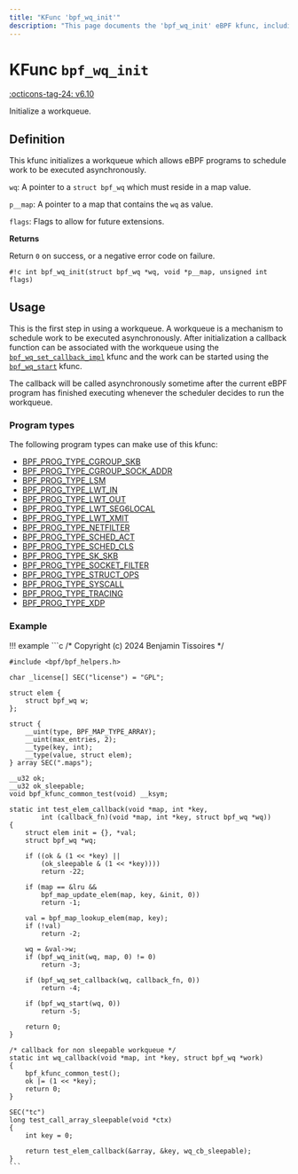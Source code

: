 ```yaml
---
title: "KFunc 'bpf_wq_init'"
description: "This page documents the 'bpf_wq_init' eBPF kfunc, including its definition, usage, program types that can use it, and examples."
---
```

# KFunc `bpf_wq_init`

<!-- [FEATURE_TAG](bpf_wq_init) -->
[:octicons-tag-24: v6.10](https://github.com/torvalds/linux/commit/eb48f6cd41a0f7803770a76bbffb6bd5b1b2ae2f)
<!-- [/FEATURE_TAG] -->

Initialize a workqueue.

## Definition

This kfunc initializes a workqueue which allows eBPF programs to schedule work to be executed asynchronously.

`wq`: A pointer to a `struct bpf_wq` which must reside in a map value.

`p__map`: A pointer to a map that contains the `wq` as value.

`flags`: Flags to allow for future extensions.

**Returns**

Return `0` on success, or a negative error code on failure.

<!-- [KFUNC_DEF] -->
`#!c int bpf_wq_init(struct bpf_wq *wq, void *p__map, unsigned int flags)`
<!-- [/KFUNC_DEF] -->

## Usage

This is the first step in using a workqueue. A workqueue is a mechanism to schedule work to be executed asynchronously. After initialization a callback function can be associated with the workqueue using the [`bpf_wq_set_callback_impl`](bpf_wq_set_callback_impl.md) kfunc and the work can be started using the [`bpf_wq_start`](bpf_wq_start.md) kfunc.

The callback will be called asynchronously sometime after the current eBPF program has finished executing whenever the scheduler decides to run the workqueue.

### Program types

The following program types can make use of this kfunc:

<!-- [KFUNC_PROG_REF] -->
- [BPF_PROG_TYPE_CGROUP_SKB](../program-type/BPF_PROG_TYPE_CGROUP_SKB.md)
- [BPF_PROG_TYPE_CGROUP_SOCK_ADDR](../program-type/BPF_PROG_TYPE_CGROUP_SOCK_ADDR.md)
- [BPF_PROG_TYPE_LSM](../program-type/BPF_PROG_TYPE_LSM.md)
- [BPF_PROG_TYPE_LWT_IN](../program-type/BPF_PROG_TYPE_LWT_IN.md)
- [BPF_PROG_TYPE_LWT_OUT](../program-type/BPF_PROG_TYPE_LWT_OUT.md)
- [BPF_PROG_TYPE_LWT_SEG6LOCAL](../program-type/BPF_PROG_TYPE_LWT_SEG6LOCAL.md)
- [BPF_PROG_TYPE_LWT_XMIT](../program-type/BPF_PROG_TYPE_LWT_XMIT.md)
- [BPF_PROG_TYPE_NETFILTER](../program-type/BPF_PROG_TYPE_NETFILTER.md)
- [BPF_PROG_TYPE_SCHED_ACT](../program-type/BPF_PROG_TYPE_SCHED_ACT.md)
- [BPF_PROG_TYPE_SCHED_CLS](../program-type/BPF_PROG_TYPE_SCHED_CLS.md)
- [BPF_PROG_TYPE_SK_SKB](../program-type/BPF_PROG_TYPE_SK_SKB.md)
- [BPF_PROG_TYPE_SOCKET_FILTER](../program-type/BPF_PROG_TYPE_SOCKET_FILTER.md)
- [BPF_PROG_TYPE_STRUCT_OPS](../program-type/BPF_PROG_TYPE_STRUCT_OPS.md)
- [BPF_PROG_TYPE_SYSCALL](../program-type/BPF_PROG_TYPE_SYSCALL.md)
- [BPF_PROG_TYPE_TRACING](../program-type/BPF_PROG_TYPE_TRACING.md)
- [BPF_PROG_TYPE_XDP](../program-type/BPF_PROG_TYPE_XDP.md)
<!-- [/KFUNC_PROG_REF] -->

### Example

!!! example
    ```c
    /* Copyright (c) 2024 Benjamin Tissoires */

    #include <bpf/bpf_helpers.h>

    char _license[] SEC("license") = "GPL";

    struct elem {
        struct bpf_wq w;
    };

    struct {
        __uint(type, BPF_MAP_TYPE_ARRAY);
        __uint(max_entries, 2);
        __type(key, int);
        __type(value, struct elem);
    } array SEC(".maps");

    __u32 ok;
    __u32 ok_sleepable;
    void bpf_kfunc_common_test(void) __ksym;

    static int test_elem_callback(void *map, int *key,
            int (callback_fn)(void *map, int *key, struct bpf_wq *wq))
    {
        struct elem init = {}, *val;
        struct bpf_wq *wq;

        if ((ok & (1 << *key) ||
            (ok_sleepable & (1 << *key))))
            return -22;

        if (map == &lru &&
            bpf_map_update_elem(map, key, &init, 0))
            return -1;

        val = bpf_map_lookup_elem(map, key);
        if (!val)
            return -2;

        wq = &val->w;
        if (bpf_wq_init(wq, map, 0) != 0)
            return -3;

        if (bpf_wq_set_callback(wq, callback_fn, 0))
            return -4;

        if (bpf_wq_start(wq, 0))
            return -5;

        return 0;
    }

    /* callback for non sleepable workqueue */
    static int wq_callback(void *map, int *key, struct bpf_wq *work)
    {
        bpf_kfunc_common_test();
        ok |= (1 << *key);
        return 0;
    }

    SEC("tc")
    long test_call_array_sleepable(void *ctx)
    {
        int key = 0;

        return test_elem_callback(&array, &key, wq_cb_sleepable);
    }
    ```
